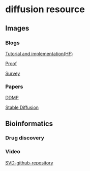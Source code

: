 # diffusion resource

## Images

### Blogs
[Tutorial and implementation(HF)](https://huggingface.co/blog/annotated-diffusion)

[Proof](https://lilianweng.github.io/posts/2021-07-11-diffusion-models/)

[Survey](https://theaisummer.com/diffusion-models/?fbclid=IwAR1BIeNHqa3NtC8SL0sKXHATHklJYphNH-8IGNoO3xZhSKM_GYcvrrQgB0o)

### Papers

[DDMP]()

[Stable Diffusion]()

## Bioinformatics

### Drug discovery

### Video

[SVD-github-repository](https://github.com/Stability-AI/generative-models)
